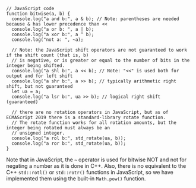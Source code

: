 ```
// JavaScript code
function bitwise(a, b) {
  console.log("a and b:", a & b); // Note: parentheses are needed because & has lower precedence than <<
  console.log("a or b: ", a | b);
  console.log("a xor b:", a ^ b);
  console.log("not a: ", ~a);

  // Note: the JavaScript shift operators are not guaranteed to work if the shift count (that is, b)
  // is negative, or is greater or equal to the number of bits in the integer being shifted.
  console.log("a shl b:", a << b); // Note: "<<" is used both for output and for left shift
  console.log("a shr b:", a >> b); // typically arithmetic right shift, but not guaranteed
  let ua = a;
  console.log("a lsr b:", ua >> b); // logical right shift (guaranteed)

  // there are no rotation operators in JavaScript, but as of ECMAScript 2019 there is a standard-library rotate function.
  // The rotate function works for all rotation amounts, but the integer being rotated must always be an
  // unsigned integer.
  console.log("a rol b:", std_rotate(ua, b));
  console.log("a ror b:", std_rotate(ua, b));
}
```
Note that in JavaScript, the `~` operator is used for bitwise NOT and not for negating a number as it is done in C++. Also, there is no equivalent to the C++ `std::rotl()` or `std::rotr()` functions in JavaScript, so we have implemented them using the built-in `Math.pow()` function.
